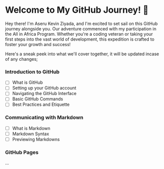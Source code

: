 # Welcome to **My GitHub Journey**! 🚀

Hey there! I'm Aseru Kevin Ziyada, and I'm excited to set sail on this GitHub journey alongside you. Our adventure commenced with my participation in the All in Africa Program. Whether you're a coding veteran or taking your first steps into the vast world of development, this expedition is crafted to foster your growth and success!

Here's a sneak peek into what we'll cover together, it will be updated incase of any changes;
### **Introduction to GitHub**
- [ ] What is GitHub
- [ ] Setting up your GitHub account
- [ ] Navigating the GitHub Interface
- [ ] Basic GitHub Commands
- [ ] Best Practices and Etiquette
### **Communicating with Markdown**
- [ ] What is Markdown
- [ ] Markdown Syntax
- [ ] Previewing Markdowns
### **GitHub Pages**
...
